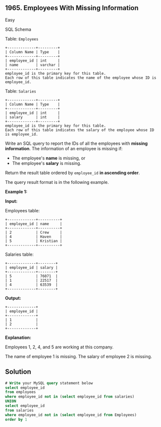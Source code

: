 ## 1965\. Employees With Missing Information

Easy

SQL Schema

Table: `Employees`

    +-------------+---------+
    | Column Name | Type    |
    +-------------+---------+
    | employee_id | int     |
    | name        | varchar |
    +-------------+---------+
    employee_id is the primary key for this table.
    Each row of this table indicates the name of the employee whose ID is employee_id. 

Table: `Salaries`

    +-------------+---------+
    | Column Name | Type    |
    +-------------+---------+
    | employee_id | int     |
    | salary      | int     |
    +-------------+---------+
    employee_id is the primary key for this table.
    Each row of this table indicates the salary of the employee whose ID is employee_id. 

Write an SQL query to report the IDs of all the employees with **missing information**. The information of an employee is missing if:

*   The employee's **name** is missing, or
*   The employee's **salary** is missing.

Return the result table ordered by `employee_id` **in ascending order**.

The query result format is in the following example.

**Example 1:**

**Input:**

Employees table:

    +-------------+----------+
    | employee_id | name     |
    +-------------+----------+
    | 2           | Crew     |
    | 4           | Haven    |
    | 5           | Kristian |
    +-------------+----------+

Salaries table:

    +-------------+--------+
    | employee_id | salary |
    +-------------+--------+
    | 5           | 76071  |
    | 1           | 22517  |
    | 4           | 63539  |
    +-------------+--------+

**Output:**

    +-------------+
    | employee_id |
    +-------------+
    | 1           |
    | 2           |
    +-------------+

**Explanation:**

Employees 1, 2, 4, and 5 are working at this company.

The name of employee 1 is missing. The salary of employee 2 is missing.

## Solution

```sql
# Write your MySQL query statement below
select employee_id
from employees
where employee_id not in (select employee_id from salaries)
UNION
select employee_id
from salaries
where employee_id not in (select employee_id from Employees)
order by 1
```